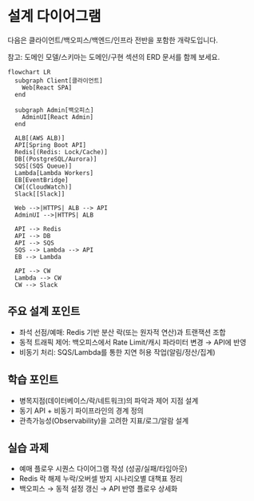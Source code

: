 # 설계 다이어그램

다음은 클라이언트/백오피스/백엔드/인프라 전반을 포함한 개략도입니다.

참고: 도메인 모델/스키마는 도메인/구현 섹션의 ERD 문서를 함께 보세요.


```mermaid
flowchart LR
  subgraph Client[클라이언트]
    Web[React SPA]
  end

  subgraph Admin[백오피스]
    AdminUI[React Admin]
  end

  ALB[(AWS ALB)]
  API[Spring Boot API]
  Redis[(Redis: Lock/Cache)]
  DB[(PostgreSQL/Aurora)]
  SQS[(SQS Queue)]
  Lambda[Lambda Workers]
  EB[EventBridge]
  CW[(CloudWatch)]
  Slack[[Slack]]

  Web -->|HTTPS| ALB --> API
  AdminUI -->|HTTPS| ALB

  API --> Redis
  API --> DB
  API --> SQS
  SQS --> Lambda --> API
  EB --> Lambda

  API --> CW
  Lambda --> CW
  CW --> Slack
```

## 주요 설계 포인트
- 좌석 선점/예매: Redis 기반 분산 락(또는 원자적 연산)과 트랜잭션 조합
- 동적 트래픽 제어: 백오피스에서 Rate Limit/캐시 파라미터 변경 → API에 반영
- 비동기 처리: SQS/Lambda를 통한 지연 허용 작업(알림/정산/집계)

## 학습 포인트
- 병목지점(데이터베이스/락/네트워크)의 파악과 제어 지점 설계
- 동기 API + 비동기 파이프라인의 경계 정의
- 관측가능성(Observability)을 고려한 지표/로그/알람 설계

## 실습 과제
- 예매 플로우 시퀀스 다이어그램 작성 (성공/실패/타임아웃)
- Redis 락 해제 누락/오버셀 방지 시나리오별 대책표 정리
- 백오피스 → 동적 설정 갱신 → API 반영 플로우 상세화
